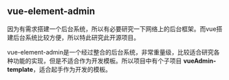 ## vue-element-admin
因为有需求搭建一个后台系统，所以有必要研究一下网络上的后台框架。而vue搭建后台系统比较方便，所以特此研究此开源项目。

vue-element-admin是一个经过整合的后台系统，非常重量级，比较适合研究各种功能的实现，但是不适合作为开发模板。所以项目中有个子项目 **vueAdmin-template**，适合起手作为开发的模板。
